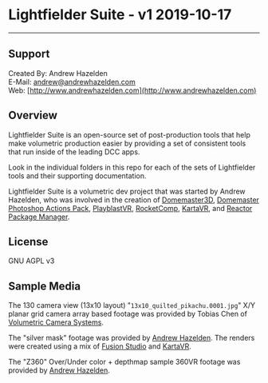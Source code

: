 # Lightfielder Suite - v1 2019-10-17 #

---

## <a name="support"></a>Support ##

Created By: Andrew Hazelden  
E-Mail: [andrew@andrewhazelden.com](mailto:andrew@andrewhazelden.com)  
Web: [http://www.andrewhazelden.com](http://www.andrewhazelden.com)  

## <a name="overview"></a>Overview ##

Lightfielder Suite is an open-source set of post-production tools that help make volumetric production easier by providing a set of consistent tools that run inside of the leading DCC apps.

Look in the individual folders in this repo for each of the sets of Lightfielder tools and their supporting documentation.

Lightfielder Suite is a volumetric dev project that was started by Andrew Hazelden, who was involved in the creation of [Domemaster3D](https://github.com/zicher3d-org/domemaster-stereo-shader), [Domemaster Photoshop Actions Pack](https://github.com/AndrewHazelden/Domemaster-Photoshop-Actions-Pack), [PlayblastVR](http://www.cgchannel.com/2016/07/andrew-hazelden-releases-playblastvr-for-maya-v2-0/), [RocketComp](http://www.cgchannel.com/2015/07/andrew-hazelden-releases-rocketcomp-for-maya/), [KartaVR](http://www.andrewhazelden.com/projects/kartavr/docs/), and [Reactor Package Manager](https://gitlab.com/WeSuckLess/Reactor/).

## <a name="license"></a>License ##

GNU AGPL v3

## <a name="media"></a>Sample Media ##

The 130 camera view (13x10 layout) "`13x10_quilted_pikachu.0001.jpg`" X/Y planar grid camera array based footage was provided by Tobias Chen of [Volumetric Camera Systems](http://www.volumetriccamerasystems.com).

The "silver mask" footage was provided by [Andrew Hazelden](mailto:andrew@andrewhazelden.com). The renders were created using a mix of [Fusion Studio](https://www.blackmagicdesign.com/products/fusion/) and [KartaVR](http://www.andrewhazelden.com/projects/kartavr/docs/).

The "Z360" Over/Under color + depthmap sample 360VR footage was provided by [Andrew Hazelden](mailto:andrew@andrewhazelden.com).

